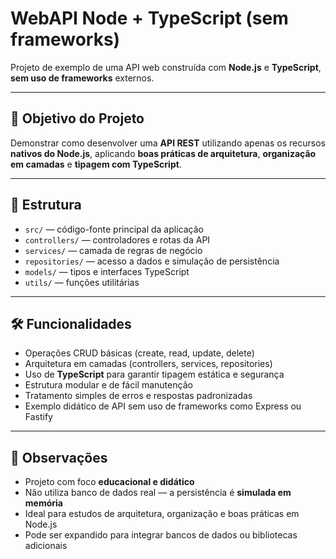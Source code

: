 # WebAPI Node + TypeScript (sem frameworks)

Projeto de exemplo de uma API web construída com **Node.js** e **TypeScript**, **sem uso de frameworks** externos.

---

## 🎯 Objetivo do Projeto

Demonstrar como desenvolver uma **API REST** utilizando apenas os recursos **nativos do Node.js**, aplicando **boas práticas de arquitetura**, **organização em camadas** e **tipagem com TypeScript**.

---

## 📂 Estrutura

- `src/` — código-fonte principal da aplicação  
- `controllers/` — controladores e rotas da API  
- `services/` — camada de regras de negócio  
- `repositories/` — acesso a dados e simulação de persistência  
- `models/` — tipos e interfaces TypeScript  
- `utils/` — funções utilitárias  

---

## 🛠️ Funcionalidades

- Operações CRUD básicas (create, read, update, delete)  
- Arquitetura em camadas (controllers, services, repositories)  
- Uso de **TypeScript** para garantir tipagem estática e segurança  
- Estrutura modular e de fácil manutenção  
- Tratamento simples de erros e respostas padronizadas  
- Exemplo didático de API sem uso de frameworks como Express ou Fastify  

---

## 📌 Observações

- Projeto com foco **educacional e didático**  
- Não utiliza banco de dados real — a persistência é **simulada em memória**  
- Ideal para estudos de arquitetura, organização e boas práticas em Node.js  
- Pode ser expandido para integrar bancos de dados ou bibliotecas adicionais  
